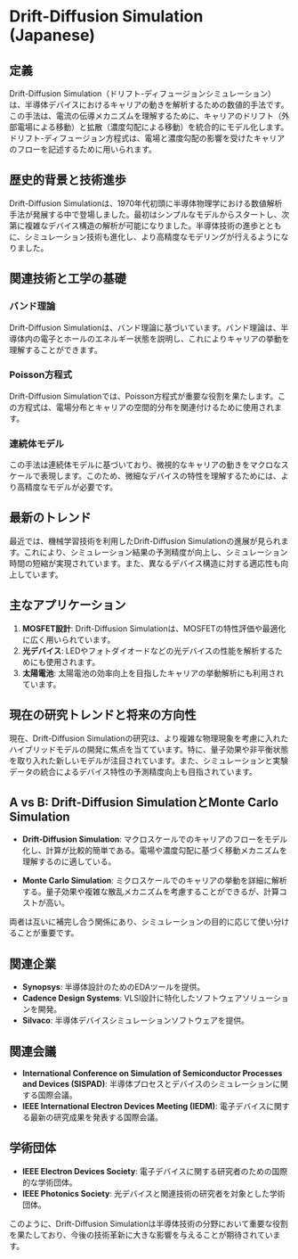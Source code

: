 # Drift-Diffusion Simulation (Japanese)

## 定義

Drift-Diffusion Simulation（ドリフト-ディフュージョンシミュレーション）は、半導体デバイスにおけるキャリアの動きを解析するための数値的手法です。この手法は、電流の伝導メカニズムを理解するために、キャリアのドリフト（外部電場による移動）と拡散（濃度勾配による移動）を統合的にモデル化します。ドリフト-ディフュージョン方程式は、電場と濃度勾配の影響を受けたキャリアのフローを記述するために用いられます。

## 歴史的背景と技術進歩

Drift-Diffusion Simulationは、1970年代初頭に半導体物理学における数値解析手法が発展する中で登場しました。最初はシンプルなモデルからスタートし、次第に複雑なデバイス構造の解析が可能になりました。半導体技術の進歩とともに、シミュレーション技術も進化し、より高精度なモデリングが行えるようになりました。

## 関連技術と工学の基礎

### バンド理論

Drift-Diffusion Simulationは、バンド理論に基づいています。バンド理論は、半導体内の電子とホールのエネルギー状態を説明し、これによりキャリアの挙動を理解することができます。

### Poisson方程式

Drift-Diffusion Simulationでは、Poisson方程式が重要な役割を果たします。この方程式は、電場分布とキャリアの空間的分布を関連付けるために使用されます。

### 連続体モデル

この手法は連続体モデルに基づいており、微視的なキャリアの動きをマクロなスケールで表現します。このため、微細なデバイスの特性を理解するためには、より高精度なモデルが必要です。

## 最新のトレンド

最近では、機械学習技術を利用したDrift-Diffusion Simulationの進展が見られます。これにより、シミュレーション結果の予測精度が向上し、シミュレーション時間の短縮が実現されています。また、異なるデバイス構造に対する適応性も向上しています。

## 主なアプリケーション

1. **MOSFET設計**: Drift-Diffusion Simulationは、MOSFETの特性評価や最適化に広く用いられています。
2. **光デバイス**: LEDやフォトダイオードなどの光デバイスの性能を解析するためにも使用されます。
3. **太陽電池**: 太陽電池の効率向上を目指したキャリアの挙動解析にも利用されています。

## 現在の研究トレンドと将来の方向性

現在、Drift-Diffusion Simulationの研究は、より複雑な物理現象を考慮に入れたハイブリッドモデルの開発に焦点を当てています。特に、量子効果や非平衡状態を取り入れた新しいモデルが注目されています。また、シミュレーションと実験データの統合によるデバイス特性の予測精度向上も目指されています。

## A vs B: Drift-Diffusion SimulationとMonte Carlo Simulation

- **Drift-Diffusion Simulation**: マクロスケールでのキャリアのフローをモデル化し、計算が比較的簡単である。電場や濃度勾配に基づく移動メカニズムを理解するのに適している。
  
- **Monte Carlo Simulation**: ミクロスケールでのキャリアの挙動を詳細に解析する。量子効果や複雑な散乱メカニズムを考慮することができるが、計算コストが高い。

両者は互いに補完し合う関係にあり、シミュレーションの目的に応じて使い分けることが重要です。

## 関連企業

- **Synopsys**: 半導体設計のためのEDAツールを提供。
- **Cadence Design Systems**: VLSI設計に特化したソフトウェアソリューションを開発。
- **Silvaco**: 半導体デバイスシミュレーションソフトウェアを提供。

## 関連会議

- **International Conference on Simulation of Semiconductor Processes and Devices (SISPAD)**: 半導体プロセスとデバイスのシミュレーションに関する国際会議。
- **IEEE International Electron Devices Meeting (IEDM)**: 電子デバイスに関する最新の研究成果を発表する国際会議。

## 学術団体

- **IEEE Electron Devices Society**: 電子デバイスに関する研究者のための国際的な学術団体。
- **IEEE Photonics Society**: 光デバイスと関連技術の研究者を対象とした学術団体。

このように、Drift-Diffusion Simulationは半導体技術の分野において重要な役割を果たしており、今後の技術革新に大きな影響を与えることが期待されています。